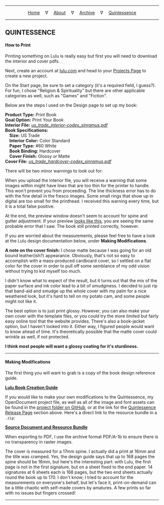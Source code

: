 
---

<!--- Local CSS Font Loading -->

<style>
@font-face {
    font-family: HayghinDaedric;
    src: url('../../../assets/fonts/ttf/HayghinDaedric.ttf') format('truetype');
    font-weight: medium;
    font-style: normal;
}
</style>

<!--- Jekyll Page Links -->

<center>
<a href="../../../index.html">Home</a>
&emsp;&nabla;&emsp;
<a href="../../archive/about.html">About</a>
&emsp;&nabla;&emsp;
<a href="../../archive/index.html">Archive</a>
&emsp;&nabla;&emsp;
<a href="../index.html">Quintessence</a>
</center>

<!--- Markdown Body Below: -->

---

## QUINTESSENCE


#### How to Print

Printing something on Lulu is really easy but first you will need to download the interior and cover pdfs.

Next, create an account at [lulu.com][1] and head to your [Projects Page][2] to create a new project.

On the Start page, be sure to set a category (it's a required field, I guess?). For fun, I chose "Religion & Spirituality" but there are other applicable categories as well, such as "Games" and "Fiction".

Below are the steps I used on the Design page to set up my book:

__Product Type:__ Print Book\
__Goal Option:__ Print Your Book\
__Interior File:__ [*us_trade_interior-codex_sinramus.pdf*][3]\
__Book Specifications:__\
&emsp;__Size:__ US Trade\
&emsp;__Interior Color:__ Color Standard\
&emsp;__Paper Type:__ #60 White\
&emsp;__Book Binding:__ Hardcover\
&emsp;__Cover Finish:__ Glossy *or* Matte\
__Cover File:__ [*us_trade_hardcover-codex_sinramus.pdf*][4]

There will be two minor warnings to look out for:

When you upload the interior file, you will receive a warning that some images within might have lines that are too thin for the printer to handle. This won't prevent you from proceeding. The line thickness error has to do with the fine detail in the fresco images. Some small rings that show up in digital are too small for the printhead. I received this warning every time, but it is a total false positive.

At the end, the preview window doesn't seem to account for spine and gutter adjustment. If your preview [looks like this][5], you are seeing the same probable error that I saw. The book still printed correctly, however.

If you are worried about the measurements, please feel free to have a look at the Lulu design documentation below, under __Making Modifications__.

__A note on the cover finish:__ I chose matte because I was going for an old bound leather(ish?) appearance. Obviously, that's not so easy to accomplish with a mass-produced cardboard cover, so I settled on a flat color for the cover in order to pull off some semblance of my odd vision without trying to kid myself too much.

I didn't know what to expect of the result, but it turns out that the mix of the paper surface and ink color lead to a bit of smudginess. I decided to just rip that band-aid and smudge up the whole cover with my palm for a nice weathered look, but it's hard to tell on my potato cam, and some people might not like it.

The best option is to just print glossy. However, you can also make your own cover with the template files, or you could try the more limited but fairly easy online tool that the website provides. There's also a book-jacket option, but I haven't looked into it. Either way, I figured people would want to know ahead of time. It's theoretically possible that the matte cover could wrinkle as well, if not protected.

__I think most people will want a glossy coating for it's sturdiness.__

[1]: https://www.lulu.com/
[2]: https://www.lulu.com/account/projects
[3]: https://github.com/mmillar-bolis/MDunmeris/releases/download/1.3/us_trade_interior-codex_sinramus.pdf
[4]: https://github.com/mmillar-bolis/MDunmeris/releases/download/1.3/us_trade_hardcover-codex_sinramus.pdf
[5]: https://github.com/mmillar-bolis/MDunmeris/blob/gh-pages/documents/quintessence/previews/lulu_funky_preview_pane.png?raw=true

---

#### Making Modifications

The first thing you will want to grab is a copy of the book design reference guide.

[__Lulu Book Creation Guide__][6]

If you would like to make your own modifications to the Quintessence, my OpenDocument project file, as well as all of the image and font assets can be found in the [project folder on GitHub][7], or at the link for the [Quintessence Release Page][8] section above. Here's a direct link to the resource bundle in a `.zip`:

[__Source Document and Resource Bundle__][9]

When exporting to PDF, I use the archive format PDF/A-1b to ensure there is no transparency in raster images.

The cover is measured for a 17mm spine. I actually did a print at 16mm and the title was cramped. Yes, the design guide says that up to 168 pages the spine should be 16mm, but here's the interesting part: with Lulu, the first page is not in the first signature, but on a sheet fixed to the end paper. 14 signatures at 6 sheets each is 168 pages, but the two end sheets actually round the book up to 170. I don't know; I tried to account for the measurements on everyone's behalf, but let's face it, print-on-demand can be a little chaotic with self-made covers by amatures. A few prints so far with no issues but fingers crossed!

[6]: https://assets.lulu.com/media/guides/en/lulu-book-creation-guide.pdf
[7]: https://github.com/mmillar-bolis/MDunmeris/tree/gh-pages/documents/quintessence/project
[8]: https://github.com/mmillar-bolis/MDunmeris/releases/
[9]: https://github.com/mmillar-bolis/MDunmeris/releases/download/1.3/quintessence-project-source-bundle.zip

---
